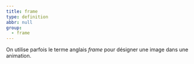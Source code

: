 ```yaml
---
title: frame
type: definition
abbr: null
group:
  - frame
---
```

On utilise parfois le terme anglais _frame_ pour désigner une image dans une animation.
